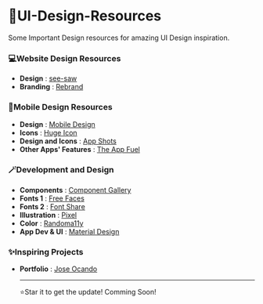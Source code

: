 # 💫UI-Design-Resources

Some Important Design resources for amazing UI Design inspiration.

### 💻Website Design Resources
- **Design** : [see-saw](https://www.seesaw.website/)
- **Branding** : [Rebrand](https://www.rebrand.gallery/)

### 📱Mobile Design Resources
- **Design** : [Mobile Design](https://mobbin.com/?via=abraham)
- **Icons**  : [Huge Icon](https://hugeicons.com/)
- **Design and Icons** : [App Shots](https://appshots.design/)
- **Other Apps' Features** : [The App Fuel](https://www.theappfuel.com/)

### 🪄Development and Design 
- **Components** : [Component Gallery](https://component.gallery/)
- **Fonts 1** : [Free Faces](https://www.freefaces.gallery/)
- **Fonts 2** : [Font Share](https://fontshare.com/)
- **Illustration** : [Pixel](https://pixels.market/)
- **Color** : [Randoma11y](https://randoma11y.com/)
- **App Dev & UI** : [Material Design](https://m3.material.io/)

### ✨Inspiring Projects
- **Portfolio** : [Jose Ocando](https://www.joseocando.com/)

  <hr>
  ⭐Star it to get the update! Comming Soon!
